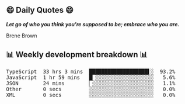 ## 😄 Daily Quotes 😄

_**Let go of who you think you're supposed to be; embrace who you are.**_

Brene Brown



## 📊 Weekly development breakdown 📊

<pre>TypeScript  33 hrs 3 mins  ███████████████████▌░  93.2%
JavaScript  1 hr 59 mins   █▏░░░░░░░░░░░░░░░░░░░   5.6%
JSON        24 mins        ▏░░░░░░░░░░░░░░░░░░░░   1.1%
Other       0 secs         ░░░░░░░░░░░░░░░░░░░░░   0.0%
XML         0 secs         ░░░░░░░░░░░░░░░░░░░░░   0.0%</pre>
